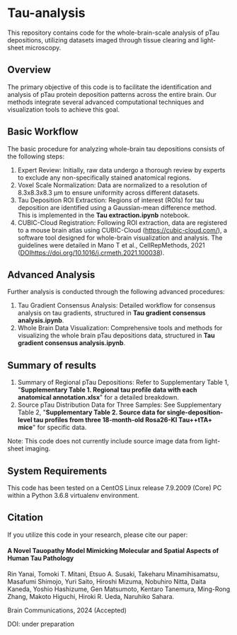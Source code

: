 # Tau-analysis
This repository contains code for the whole-brain-scale analysis of pTau depositions, utilizing datasets imaged through tissue clearing and light-sheet microscopy.




## Overview
The primary objective of this code is to facilitate the identification and analysis of pTau protein deposition patterns across the entire brain. Our methods integrate several advanced computational techniques and visualization tools to achieve this goal.




## Basic Workflow
The basic procedure for analyzing whole-brain tau depositions consists of the following steps:

1. Expert Review: Initially, raw data undergo a thorough review by experts to exclude any non-specifically stained anatomical regions.
2. Voxel Scale Normalization: Data are normalized to a resolution of 8.3x8.3x8.3 µm to ensure uniformity across different datasets.
3. Tau Deposition ROI Extraction: Regions of interest (ROIs) for tau deposition are identified using a Gaussian-mean difference method. This is implemented in the **Tau extraction.ipynb** notebook.
4. CUBIC-Cloud Registration: Following ROI extraction, data are registered to a mouse brain atlas using CUBIC-Cloud (https://cubic-cloud.com/), a software tool designed for whole-brain visualization and analysis. The guidelines were detailed in Mano T et al., CellRepMethods, 2021 ([DOI](https://doi.org/10.1016/j.crmeth.2021.100038)https://doi.org/10.1016/j.crmeth.2021.100038).





## Advanced Analysis
Further analysis is conducted through the following advanced procedures:

1. Tau Gradient Consensus Analysis: Detailed workflow for consensus analysis on tau gradients, structured in **Tau gradient consensus analysis.ipynb**.
2. Whole Brain Data Visualization: Comprehensive tools and methods for visualizing the whole brain pTau depositions data, structured in **Tau gradient consensus analysis.ipynb**.





## Summary of results
1. Summary of Regional pTau Depositions: Refer to Supplementary Table 1, "**Supplementary Table 1. Regional tau profile data with each anatomical annotation.xlsx**" for a detailed breakdown.
2. Source pTau Distribution Data for Three Samples: See Supplementary Table 2, "**Supplementary Table 2. Source data for single-deposition-level tau profiles from three 18-month-old Rosa26-KI Tau++tTA+ mice**" for specific data.

Note: This code does not currently include source image data from light-sheet imaging.





## System Requirements
This code has been tested on a CentOS Linux release 7.9.2009 (Core) PC within a Python 3.6.8 virtualenv environment.





## Citation
If you utilize this code in your research, please cite our paper:
#### A Novel Tauopathy Model Mimicking Molecular and Spatial Aspects of Human Tau Pathology
Rin Yanai, Tomoki T. Mitani, Etsuo A. Susaki, Takeharu Minamihisamatsu, Masafumi Shimojo, Yuri Saito, Hiroshi Mizuma, Nobuhiro Nitta, Daita Kaneda, Yoshio Hashizume, Gen Matsumoto, Kentaro Tanemura, Ming-Rong Zhang, Makoto Higuchi, Hiroki R. Ueda, Naruhiko Sahara.

Brain Communications, 2024 (Accepted)

DOI: under preparation
